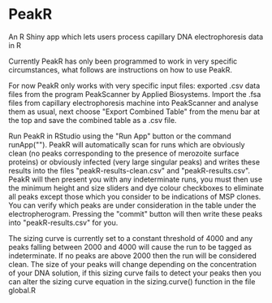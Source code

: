 # PeakR
An R Shiny app which lets users process capillary DNA electrophoresis data in R

Currently PeakR has only been programmed to work in very specific circumstances, what follows are instructions on how to
use PeakR.

For now PeakR only works with very specific input files: exported .csv data files from the program PeakScanner by Applied
Biosystems. Import the .fsa files from capillary electrophoresis machine into PeakScanner and analyse them as usual, next
choose "Export Combined Table" from the menu bar at the top and save the combined table as a .csv file.

Run PeakR in RStudio using the "Run App" button or the command runApp("<app location>"). PeakR will automatically scan 
for runs which are obviously clean (no peaks corresponding to the presence of merozoite surface proteins) or obviously 
infected (very large singular peaks) and writes these results into the files "peakR-results-clean.csv" and "peakR-results.csv".
PeakR will then present you with any indeterminate runs, you must then use the minimum height and size sliders and dye
colour checkboxes to eliminate all peaks except those which you consider to be indications of MSP clones. You can verify
which peaks are under consideration in the table under the electropherogram. Pressing the "commit" button will then write these
peaks into "peakR-results.csv" for you.

The sizing curve is currently set to a constant threshold of 4000 and any peaks falling between 2000 and 4000 will cause
the run to be tagged as indeterminate. If no peaks are above 2000 then the run will be considered clean. The size of your
peaks will change depending on the concentration of your DNA solution, if this sizing curve fails to detect your peaks then
you can alter the sizing curve equation in the sizing.curve() function in the file global.R

